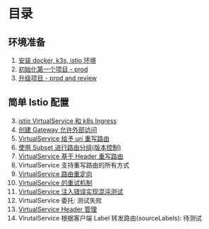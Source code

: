 # 目录

## 环境准备

1. [安装 docker, k3s, istio 环境](./docs/01-install.md)
2. [初始化第一个项目 - prod](./docs/02-initial-project.md)
7. [升级项目 - prod and review](./docs/07-upgrade-project.md)

## 简单 Istio 配置

3. [istio VirtualService 和 k8s Ingress](./docs/03-vs-and-ingress.md)
4. [创建 Gateway 允许外部访问](./docs/04-gateway.md)
5. [VirtualService 给予 uri 重写路由](./docs/05-vs-http-rewrite-by-uri.md)
6. [使用 Subset 进行路由分组(版本控制)](./docs/06-subset.md)
8. [VirtualService 基于 Header 重写路由](./docs/08-vs-http-rewrite-by-header.md)
9. VirtualService 支持重写路由的所有方式
10. [VirtualService 路由重定向](./docs/10-vs-http-redirect.md)
11. [VirtualService 的重试机制](./docs/11-vs-http-retry.md)
12. [VirtualService 注入错误实现混沌测试](./docs/12-vs-http-fault-injection.md)
13. VirtualService 委托: 测试失败
14. [VirtualService Header 管理](./docs/14-vs-http-header-operation.md)
15. VirutalService 根据客户端 Label 转发路由(sourceLabels): 待测试